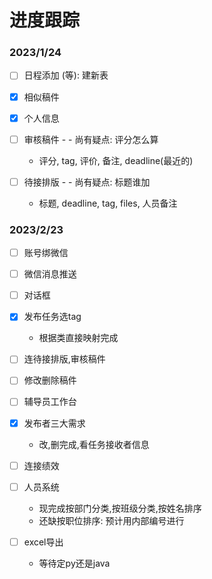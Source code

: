 # 进度跟踪

### 2023/1/24

- [ ] 日程添加 (等): 建新表

- [x] 相似稿件

- [x] 个人信息

- [ ] 审核稿件 - - 尚有疑点: 评分怎么算
    - 评分, tag, 评价, 备注, deadline(最近的)

- [ ] 待接排版 - - 尚有疑点: 标题谁加
    - 标题, deadline, tag, files, 人员备注

### 2023/2/23

- [ ] 账号绑微信

- [ ] 微信消息推送

- [ ] 对话框

- [x] 发布任务选tag
  - 根据类直接映射完成

- [ ] 连待接排版,审核稿件

- [ ] 修改删除稿件

- [ ] 辅导员工作台

- [x] 发布者三大需求
  - 改,删完成,看任务接收者信息

- [ ] 连接绩效

- [ ] 人员系统
  - 现完成按部门分类,按班级分类,按姓名排序
  - 还缺按职位排序: 预计用内部编号进行

- [ ] excel导出 
  - 等待定py还是java


    
